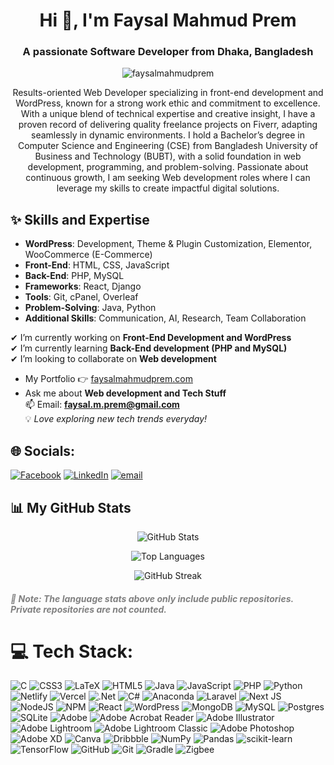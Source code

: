 <h1 align="center">Hi 👋, I'm Faysal Mahmud Prem</h1>
<h3 align="center">A passionate Software Developer from Dhaka, Bangladesh</h3>

<p align="center">
  <img src="https://komarev.com/ghpvc/?username=faysalmahmudprem&label=Profile%20views&color=0e75b6&style=flat" alt="faysalmahmudprem" />
</p>

<p align="center">
  Results-oriented Web Developer specializing in front-end development and WordPress, 
  known for a strong work ethic and commitment to excellence. With a unique blend of 
  technical expertise and creative insight, I have a proven record of delivering quality freelance 
  projects on Fiverr, adapting seamlessly in dynamic environments. I hold a Bachelor’s degree 
  in Computer Science and Engineering (CSE) from Bangladesh University of Business and 
  Technology (BUBT), with a solid foundation in web development, programming, and 
  problem-solving. Passionate about continuous growth, I am seeking Web development roles where I can 
  leverage my skills to create impactful digital solutions.
</p>

## ✨ Skills and Expertise
- **WordPress**: Development, Theme & Plugin Customization, Elementor, WooCommerce (E-Commerce)  
- **Front-End**: HTML, CSS, JavaScript  
- **Back-End**: PHP, MySQL  
- **Frameworks**: React, Django  
- **Tools**: Git, cPanel, Overleaf  
- **Problem-Solving**: Java, Python  
- **Additional Skills**: Communication, AI, Research, Team Collaboration  

✔ I’m currently working on **Front-End Development and WordPress**  
✔ I’m currently learning **Back-End development (PHP and MySQL)**  
✔ I’m looking to collaborate on **Web development**  

- My Portfolio 👉 [faysalmahmudprem.com](https://faysalmahmudprem.com/)  
- Ask me about **Web development and Tech Stuff**  
📫 Email: **faysal.m.prem@gmail.com**  
💡 *Love exploring new tech trends everyday!*  

## 🌐 Socials:
[![Facebook](https://img.shields.io/badge/Facebook-%231877F2.svg?logo=Facebook&logoColor=white)](https://facebook.com/faysalmhamudprem.1) [![LinkedIn](https://img.shields.io/badge/LinkedIn-%230077B5.svg?logo=linkedin&logoColor=white)](https://linkedin.com/in/faysal-mahmud-prem) [![email](https://img.shields.io/badge/Email-D14836?logo=gmail&logoColor=white)](mailto:faysal.m.prem@gmail.com) 

## 📊 My GitHub Stats

<p align="center">
  <img src="https://github-readme-stats.vercel.app/api?username=faysalmahmudprem&theme=white&show_icons=true&include_all_commits=true&count_private=true" alt="GitHub Stats" />
</p>
<p align="center">
  <img src="https://github-readme-stats.vercel.app/api/top-langs?username=faysalmahmudprem&show_icons=true&locale=en&layout=compact&langs_count=6&theme=white" alt="Top Languages" />
</p>
<p align="center">
  <img src="https://nirzak-streak-stats.vercel.app/?user=faysalmahmudprem&theme=white" alt="GitHub Streak" />
</p>

<h3 style="font-size: 14px; font-style: italic; color: gray;">
  📌 Note: The language stats above only include public repositories. Private repositories are not counted.
</h3>

# 💻 Tech Stack:
![C](https://img.shields.io/badge/c-%2300599C.svg?style=for-the-badge&logo=c&logoColor=white) ![CSS3](https://img.shields.io/badge/css3-%231572B6.svg?style=for-the-badge&logo=css3&logoColor=white) ![LaTeX](https://img.shields.io/badge/latex-%23008080.svg?style=for-the-badge&logo=latex&logoColor=white) ![HTML5](https://img.shields.io/badge/html5-%23E34F26.svg?style=for-the-badge&logo=html5&logoColor=white) ![Java](https://img.shields.io/badge/java-%23ED8B00.svg?style=for-the-badge&logo=openjdk&logoColor=white) ![JavaScript](https://img.shields.io/badge/javascript-%23323330.svg?style=for-the-badge&logo=javascript&logoColor=%23F7DF1E) ![PHP](https://img.shields.io/badge/php-%23777BB4.svg?style=for-the-badge&logo=php&logoColor=white) ![Python](https://img.shields.io/badge/python-3670A0?style=for-the-badge&logo=python&logoColor=ffdd54) ![Netlify](https://img.shields.io/badge/netlify-%23000000.svg?style=for-the-badge&logo=netlify&logoColor=#00C7B7) ![Vercel](https://img.shields.io/badge/vercel-%23000000.svg?style=for-the-badge&logo=vercel&logoColor=white) ![.Net](https://img.shields.io/badge/.NET-5C2D91?style=for-the-badge&logo=.net&logoColor=white) ![C#](https://img.shields.io/badge/c%23-%23239120.svg?style=for-the-badge&logo=csharp&logoColor=white) ![Anaconda](https://img.shields.io/badge/Anaconda-%2344A833.svg?style=for-the-badge&logo=anaconda&logoColor=white) ![Laravel](https://img.shields.io/badge/laravel-%23FF2D20.svg?style=for-the-badge&logo=laravel&logoColor=white) ![Next JS](https://img.shields.io/badge/Next-black?style=for-the-badge&logo=next.js&logoColor=white) ![NodeJS](https://img.shields.io/badge/node.js-6DA55F?style=for-the-badge&logo=node.js&logoColor=white) ![NPM](https://img.shields.io/badge/NPM-%23CB3837.svg?style=for-the-badge&logo=npm&logoColor=white) ![React](https://img.shields.io/badge/react-%2320232a.svg?style=for-the-badge&logo=react&logoColor=%2361DAFB) ![WordPress](https://img.shields.io/badge/WordPress-%23117AC9.svg?style=for-the-badge&logo=WordPress&logoColor=white) ![MongoDB](https://img.shields.io/badge/MongoDB-%234ea94b.svg?style=for-the-badge&logo=mongodb&logoColor=white) ![MySQL](https://img.shields.io/badge/mysql-4479A1.svg?style=for-the-badge&logo=mysql&logoColor=white) ![Postgres](https://img.shields.io/badge/postgres-%23316192.svg?style=for-the-badge&logo=postgresql&logoColor=white) ![SQLite](https://img.shields.io/badge/sqlite-%2307405e.svg?style=for-the-badge&logo=sqlite&logoColor=white) ![Adobe](https://img.shields.io/badge/adobe-%23FF0000.svg?style=for-the-badge&logo=adobe&logoColor=white) ![Adobe Acrobat Reader](https://img.shields.io/badge/Adobe%20Acrobat%20Reader-EC1C24.svg?style=for-the-badge&logo=Adobe%20Acrobat%20Reader&logoColor=white) ![Adobe Illustrator](https://img.shields.io/badge/adobe%20illustrator-%23FF9A00.svg?style=for-the-badge&logo=adobe%20illustrator&logoColor=white) ![Adobe Lightroom](https://img.shields.io/badge/Adobe%20Lightroom-31A8FF.svg?style=for-the-badge&logo=Adobe%20Lightroom&logoColor=white) ![Adobe Lightroom Classic](https://img.shields.io/badge/Adobe%20Lightroom%20Classic-31A8FF.svg?style=for-the-badge&logo=Adobe%20Lightroom%20Classic&logoColor=white) ![Adobe Photoshop](https://img.shields.io/badge/adobe%20photoshop-%2331A8FF.svg?style=for-the-badge&logo=adobe%20photoshop&logoColor=white) ![Adobe XD](https://img.shields.io/badge/Adobe%20XD-470137?style=for-the-badge&logo=Adobe%20XD&logoColor=#FF61F6) ![Canva](https://img.shields.io/badge/Canva-%2300C4CC.svg?style=for-the-badge&logo=Canva&logoColor=white) ![Dribbble](https://img.shields.io/badge/Dribbble-EA4C89?style=for-the-badge&logo=dribbble&logoColor=white) ![NumPy](https://img.shields.io/badge/numpy-%23013243.svg?style=for-the-badge&logo=numpy&logoColor=white) ![Pandas](https://img.shields.io/badge/pandas-%23150458.svg?style=for-the-badge&logo=pandas&logoColor=white) ![scikit-learn](https://img.shields.io/badge/scikit--learn-%23F7931E.svg?style=for-the-badge&logo=scikit-learn&logoColor=white) ![TensorFlow](https://img.shields.io/badge/TensorFlow-%23FF6F00.svg?style=for-the-badge&logo=TensorFlow&logoColor=white) ![GitHub](https://img.shields.io/badge/github-%23121011.svg?style=for-the-badge&logo=github&logoColor=white) ![Git](https://img.shields.io/badge/git-%23F05033.svg?style=for-the-badge&logo=git&logoColor=white) ![Gradle](https://img.shields.io/badge/Gradle-02303A.svg?style=for-the-badge&logo=Gradle&logoColor=white) ![Zigbee](https://img.shields.io/badge/zigbee-%23EB0443.svg?style=for-the-badge&logo=zigbee&logoColor=white)


